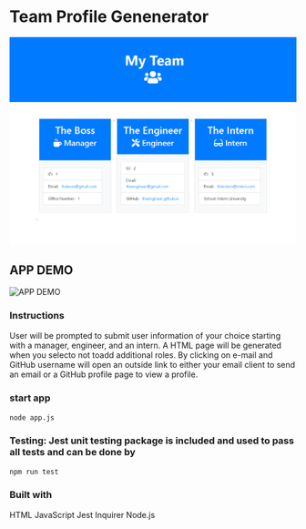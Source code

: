 # Team Profile Genenerator  

![APP SCREENSHOT](./Assets/tpg2.png)

## APP DEMO

![APP DEMO](./Assets/TPG.gif)

### Instructions

User will be prompted to submit user information of your choice starting with a manager, engineer, and an intern. A HTML page will be generated when you selecto not toadd additional roles. By clicking on e-mail and GitHub username will open an outside link to either your email client to send an email or a GitHub profile page to view a profile.

### start app

    node app.js

### Testing: Jest unit testing package is included and used to pass all tests and can be done by

    npm run test

### Built with

HTML
JavaScript
Jest
Inquirer
Node.js
